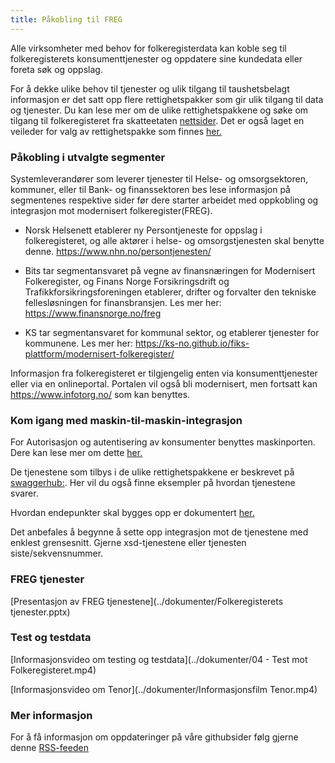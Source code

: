 ```yaml
---
title: Påkobling til FREG
---
```

Alle virksomheter med behov for folkeregisterdata kan koble seg til folkeregisterets konsumenttjenester og oppdatere sine kundedata eller foreta søk og oppslag.

For å dekke ulike behov til tjenester og ulik tilgang til taushetsbelagt informasjon er det satt opp flere rettighetspakker som gir ulik tilgang til data og tjenester. Du kan lese mer om de ulike rettighetspakkene og søke om tilgang til folkeregisteret fra skatteetaten [nettsider](https://www.skatteetaten.no/person/folkeregister/attester-og-opplysninger/folkeregisteropplysninger/). Det er også laget en veileder for valg av rettighetspakke som finnes [her.](https://www.skatteetaten.no/person/folkeregister/om/modernisering/rettighetspakker/)



### Påkobling i utvalgte segmenter
Systemleverandører som leverer tjenester til Helse- og omsorgsektoren, kommuner, eller til Bank- og finanssektoren bes lese informasjon på segmentenes respektive sider før dere starter arbeidet med oppkobling og integrasjon mot modernisert folkeregister(FREG). 

* Norsk Helsenett etablerer ny Persontjeneste for oppslag i folkeregisteret, og alle aktører i helse- og omsorgstjenesten skal benytte denne. https://www.nhn.no/persontjenesten/

* Bits tar segmentansvaret på vegne av finansnæringen for Modernisert Folkeregister, og Finans Norge Forsikringsdrift og Trafikkforsikringsforeningen etablerer, drifter og forvalter den tekniske fellesløsningen for finansbransjen. Les mer her:  https://www.finansnorge.no/freg

* KS tar segmentansvaret for kommunal sektor, og etablerer tjenester for kommunene. Les mer her: https://ks-no.github.io/fiks-plattform/modernisert-folkeregister/

Informasjon fra folkeregisteret er tilgjengelig enten via konsumenttjenester eller via en onlineportal. Portalen vil også bli modernisert, men fortsatt kan https://www.infotorg.no/ som kan benyttes.


### Kom igang med maskin-til-maskin-integrasjon 
For Autorisasjon og autentisering av konsumenter benyttes maskinporten. Dere kan lese mer om dette [her.](https://skatteetaten.github.io/folkeregisteret-api-dokumentasjon/maskinporten/)

De tjenestene som tilbys i de ulike rettighetspakkene er beskrevet på [swaggerhub:](https://app.swaggerhub.com/organizations/Skatteetaten_FREG). Her vil du også finne eksempler på hvordan tjenestene svarer. 

Hvordan endepunkter skal bygges opp er dokumentert [her.](https://skatteetaten.github.io/folkeregisteret-api-dokumentasjon/endepunkter/)

Det anbefales å begynne å sette opp integrasjon mot de tjenestene med enklest grensesnitt. Gjerne xsd-tjenestene eller tjenesten siste/sekvensnummer. 


### FREG tjenester
[Presentasjon av FREG tjenestene](../dokumenter/Folkeregisterets tjenester.pptx)

### Test og testdata
[Informasjonsvideo om testing og testdata](../dokumenter/04 - Test mot Folkeregisteret.mp4)

[Informasjonsvideo om Tenor](../dokumenter/Informasjonsfilm Tenor.mp4)

### Mer informasjon
For å få informasjon om oppdateringer på våre githubsider følg gjerne denne [RSS-feeden](https://skatteetaten.github.io/folkeregisteret-api-dokumentasjon/rss.xml) 
